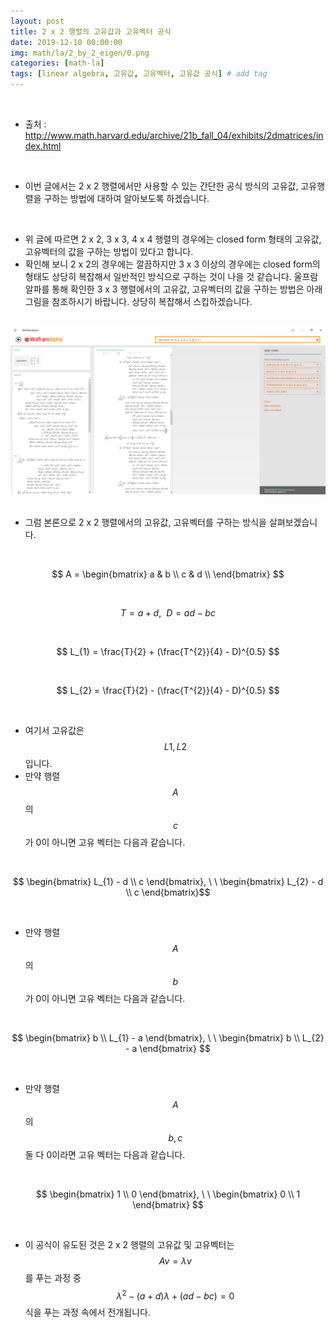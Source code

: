 ```yaml
---
layout: post
title: 2 x 2 행렬의 고유값과 고유벡터 공식
date: 2019-12-10 00:00:00
img: math/la/2_by_2_eigen/0.png
categories: [math-la] 
tags: [linear algebra, 고유값, 고유벡터, 고유값 공식] # add tag
---
```


<br>

- 출처 : http://www.math.harvard.edu/archive/21b_fall_04/exhibits/2dmatrices/index.html

<br>

- 이번 글에서는 2 x 2 행렬에서만 사용할 수 있는 간단한 공식 방식의 고유값, 고유행렬을 구하는 방법에 대하여 알아보도록 하겠습니다.

<br>

- 위 글에 따르면 2 x 2, 3 x 3, 4 x 4 행렬의 경우에는 closed form 형태의 고유값, 고유벡터의 값을 구하는 방법이 있다고 합니다.
- 확인해 보니 2 x 2의 경우에는 깔끔하지만 3 x 3 이상의 경우에는 closed form의 형태도 상당히 복잡해서 일반적인 방식으로 구하는 것이 나을 것 같습니다. 울프람 알파를 통해 확인한 3 x 3 행렬에서의 고유값, 고유벡터의 값을 구하는 방법은 아래 그림을 참조하시기 바랍니다. 상당히 복잡해서 스킵하겠습니다.

<br>
<center><img src="../assets/img/math/la/2_by_2_eigen/1.png" alt="Drawing" style="width: 800px;"/></center>
<br>   

- 그럼 본론으로 2 x 2 행렬에서의 고유값, 고유벡터를 구하는 방식을 살펴보겠습니다.

<br>

$$ A = \begin{bmatrix} a & b \\ c & d \\ \end{bmatrix} $$

<br>

$$ T = a + d, \ \ D = ad - bc $$

<br>

$$ L_{1} = \frac{T}{2} + (\frac{T^{2}}{4} - D)^{0.5} $$

<br>

$$ L_{2} = \frac{T}{2} - (\frac{T^{2}}{4} - D)^{0.5} $$

<br>

- 여기서 고유값은 $$ L1, L2 $$ 입니다.
- 만약 행렬 $$ A $$의 $$ c $$가 0이 아니면 고유 벡터는 다음과 같습니다.

<br>

$$ \begin{bmatrix} L_{1} - d \\ c \end{bmatrix}, \ \ \begin{bmatrix} L_{2} - d \\ c \end{bmatrix}$$

<br>

- 만약 행렬 $$ A $$의 $$ b $$가 0이 아니면 고유 벡터는 다음과 같습니다.

<br>

$$ \begin{bmatrix} b \\ L_{1} - a \end{bmatrix}, \ \ \begin{bmatrix} b \\ L_{2} - a \end{bmatrix} $$

<br>

- 만약 행렬 $$ A $$의 $$ b , c $$ 둘 다 0이라면 고유 벡터는 다음과 같습니다.

<br>

$$ \begin{bmatrix} 1 \\ 0 \end{bmatrix}, \ \ \begin{bmatrix} 0 \\ 1 \end{bmatrix} $$

<br>

- 이 공식이 유도된 것은 2 x 2 행렬의 고유값 및 고유벡터는 $$ Av = \lambda v$$를 푸는 과정 중 $$ \lambda^{2} -(a+d)\lambda + (ad - bc) = 0 $$ 식을 푸는 과정 속에서 전개됩니다.
